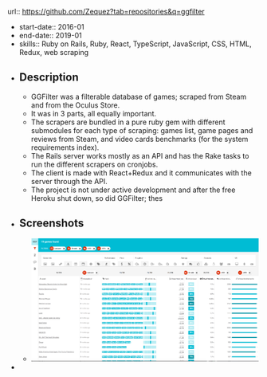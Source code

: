url:: https://github.com/Zequez?tab=repositories&q=ggfilter

- start-date:: 2016-01
- end-date:: 2019-01
- skills:: Ruby on Rails, Ruby, React, TypeScript, JavaScript, CSS, HTML, Redux, web scraping
- ## Description
	- GGFilter was a filterable database of games; scraped from Steam and from the Oculus Store.
	- It was in 3 parts, all equally important.
	- The scrapers are bundled in a pure ruby gem with different submodules for each type of scraping: games list, game pages and reviews from Steam, and video cards benchmarks (for the system requirements index).
	- The Rails server works mostly as an API and has the Rake tasks to run the different scrapers on cronjobs.
	- The client is made with React+Redux and it communicates with the server through the API.
	- The project is not under active development and after the free Heroku shut down, so did GGFilter; thes
- ## Screenshots
	- ![ggfilter.png](../assets/ggfilter_1678634618028_0.png)
-
